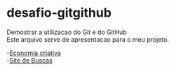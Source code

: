 # desafio-gitgithub
Demostrar a utilizacao do Git e do GitHub <br>
Este arquivo serve de apresentacao para o meu projeto.

-<a href="https://impactanordeste.com.br/criatividade-com-proposito-a-economia-criativa-e-os-negocios-de-impacto">Economia criativa</a>
<br>
-<a href="https://google.com.br">Site de Buscas</a>
